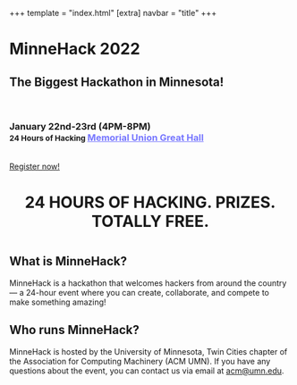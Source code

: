 +++
template = "index.html"
[extra]
navbar = "title"
+++

<div class="masthead">
    <div class="overlay">
        <div class="container">
            <h1 id="title">MinneHack 2022</h1>
			<h2 id="tagline">The Biggest Hackathon in Minnesota!</h2>
            <p>&nbsp;</p>
            <h3 id="dates">
                January 22nd-23rd (4PM-8PM)<br/>
                <small>24 Hours of Hacking </small><a href="https://goo.gl/maps/vC4Xz4CvBzr" style="color:#7777ff;">Memorial Union Great Hall</a>
            </h3>
			<br/>
            <a class="btn" href="/register">Register now!</a>
        </div>
    </div>
</div>

<div class="container">
    <h1 style="text-align: center; margin-bottom: 1.5em;">24&nbsp;HOURS OF HACKING. PRIZES. TOTALLY&nbsp;<span title="minus travel lol">FREE</span>.</h1>
    <div class="row" id="faq">
        <div class="col-6">
            <div class="box">
                <h2>What is MinneHack?</h2>
                <div>
                    <p>MinneHack is a hackathon that welcomes hackers from around the country &mdash; a 24-hour event where you
                        can create, collaborate, and compete to make something amazing!</p>
                </div>
            </div>
        </div>
        <div class="col-6">
            <div class="box">
                <h2>Who runs MinneHack?</h2>
                <div>
                    <p>MinneHack is hosted by the University of Minnesota, Twin Cities chapter of the Association for Computing Machinery (ACM UMN). If you have any questions about the event, you can contact us via email at <a href="mailto:acm@umn.edu">acm@umn.edu</a>.</p>
                </div>
            </div>
        </div>
    </div>
</div>

<script>
document.addEventListener("DOMContentLoaded", () => {
	const stream = document.querySelector("#stream");
	stream.style.display = "inline";
});
</script>
